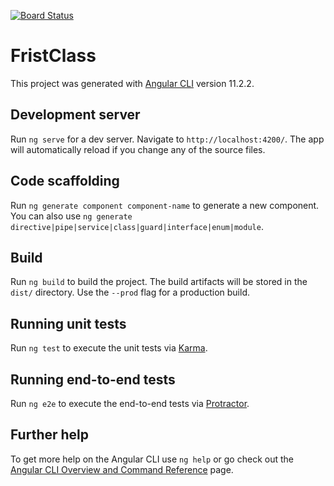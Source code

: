 [![Board Status](https://dev.azure.com/alexreyes/71e4c7f5-b7bb-4be3-91af-c7b87a8b8ef8/666cd906-4535-4691-a26b-45890af89229/_apis/work/boardbadge/18fe27dd-ed6e-4adc-adc3-ee4e40d83f86)](https://dev.azure.com/alexreyes/71e4c7f5-b7bb-4be3-91af-c7b87a8b8ef8/_boards/board/t/666cd906-4535-4691-a26b-45890af89229/Microsoft.RequirementCategory)
# FristClass

This project was generated with [Angular CLI](https://github.com/angular/angular-cli) version 11.2.2.

## Development server

Run `ng serve` for a dev server. Navigate to `http://localhost:4200/`. The app will automatically reload if you change any of the source files.

## Code scaffolding

Run `ng generate component component-name` to generate a new component. You can also use `ng generate directive|pipe|service|class|guard|interface|enum|module`.

## Build

Run `ng build` to build the project. The build artifacts will be stored in the `dist/` directory. Use the `--prod` flag for a production build.

## Running unit tests

Run `ng test` to execute the unit tests via [Karma](https://karma-runner.github.io).

## Running end-to-end tests

Run `ng e2e` to execute the end-to-end tests via [Protractor](http://www.protractortest.org/).

## Further help

To get more help on the Angular CLI use `ng help` or go check out the [Angular CLI Overview and Command Reference](https://angular.io/cli) page.
